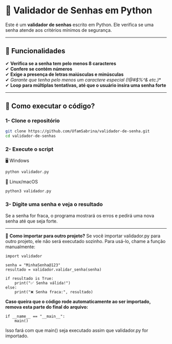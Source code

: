 # 🔐 Validador de Senhas em Python
Este é um **validador de senhas** escrito em Python. Ele verifica se uma senha atende aos critérios mínimos de segurança.

---

## 📌 Funcionalidades
✔ **Verifica se a senha tem pelo menos 8 caracteres**  
✔ **Confere se contém números**  
✔ **Exige a presença de letras maiúsculas e minúsculas**  
✔ **Garante que tenha pelo menos um caractere especial (!@#$%^&* etc.)**  
✔ **Loop para múltiplas tentativas, até que o usuário insira uma senha forte**  

---

## 🔧 Como executar o código?

### 1- **Clone o repositório**
```bash
git clone https://github.com/UfamSabrina/validador-de-senha.git
cd validador-de-senhas
```
### 2- Execute o script
🖥️ Windows
```bash
python validador.py
```
🐧 Linux/macOS
```bash
python3 validador.py
```
### 3- Digite uma senha e veja o resultado
Se a senha for fraca, o programa mostrará os erros e pedirá uma nova senha até que seja forte.

---
:thinking: **Como importar para outro projeto?**
Se você importar validador.py para outro projeto, ele não será executado sozinho. Para usá-lo, chame a função manualmente:

```
import validador

senha = "MinhaSenha@123"
resultado = validador.validar_senha(senha)

if resultado is True:
    print("✅ Senha válida!")
else:
    print("❌ Senha fraca:", resultado)
```
**Caso queira que o código rode automaticamente ao ser importado, remova esta parte do final do arquivo:**

```
if __name__ == "__main__":
    main()
```
Isso fará com que main() seja executado assim que validador.py for importado.

